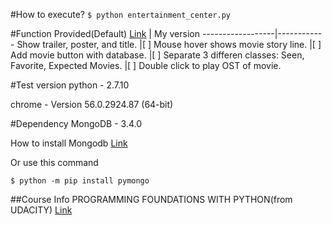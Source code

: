 #How to execute?
`$ python entertainment_center.py`


#Function
Provided(Default) [Link](https://docs.google.com/document/d/1joDQNQl_4icYYm6tM_F9ch5hZEH_f157hlljSUGOLWs/pub?embedded=true) | My version
------------------|------------
Show trailer, poster, and title. |[ ] Mouse hover shows movie story line.
 |[ ] Add movie button with database.
 |[ ] Separate 3 differen classes: Seen, Favorite, Expected Movies.
 |[ ] Double click to play OST of movie.


#Test version
python - 2.7.10

chrome - Version 56.0.2924.87 (64-bit)

#Dependency
MongoDB - 3.4.0

How to install Mongodb [Link](http://api.mongodb.com/python/current/installation.html?_ga=1.220129373.514028619.1488923617)

Or use this command

`$ python -m pip install pymongo`

##Course Info
PROGRAMMING FOUNDATIONS WITH PYTHON(from UDACITY) [Link](https://www.udacity.com/course/programming-foundations-with-python--ud036)